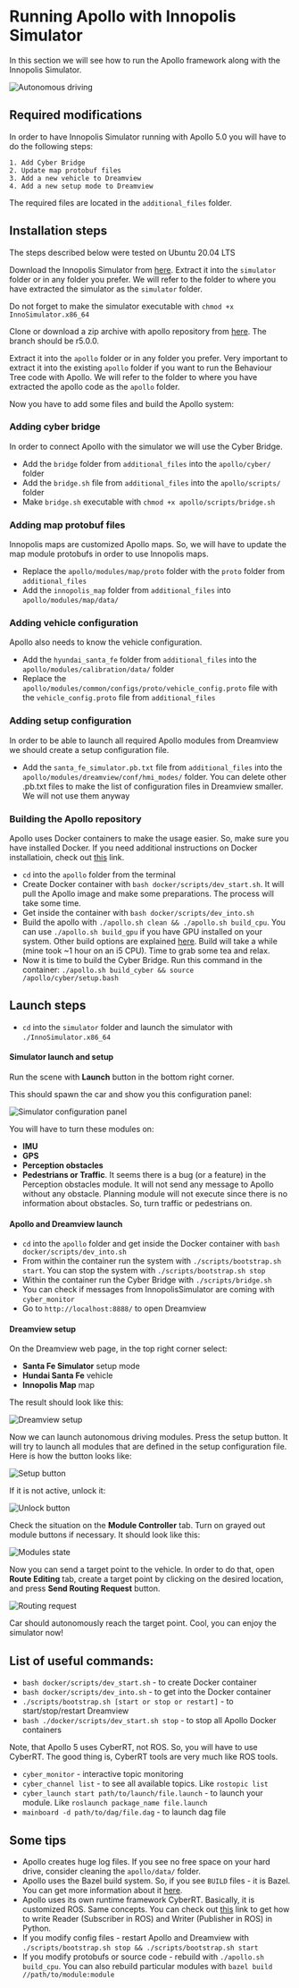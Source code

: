 ﻿# Running Apollo with Innopolis Simulator

In this section we will see how to run the Apollo framework along with the Innopolis Simulator.

![Autonomous driving](images/autonomous_driving.png "Autonomous driving")

## Required modifications
In order to have Innopolis Simulator running with Apollo 5.0 you will have to do the following steps:

	1. Add Cyber Bridge
	2. Update map protobuf files
	3. Add a new vehicle to Dreamview
	4. Add a new setup mode to Dreamview

The required files are located in the `additional_files` folder.

## Installation steps
The steps described below were tested on Ubuntu 20.04 LTS

Download the Innopolis Simulator from [here](https://github.com/inno-robolab/InnoSimulator/releases). Extract it into the `simulator` folder or in any folder you prefer. We will refer to the folder to where you have extracted the simulator as the `simulator` folder.

Do not forget to make the simulator executable with `chmod +x InnoSimulator.x86_64`

Clone or download a zip archive with apollo repository from [here](https://github.com/ApolloAuto/apollo/tree/r5.0.0). The branch should be r5.0.0.

Extract it into the `apollo` folder or in any folder you prefer. Very important to extract it into the existing `apollo` folder if you want to run the Behaviour Tree code with Apollo. We will refer to the folder to where you have extracted the apollo code as the `apollo` folder.

Now you have to add some files and build the Apollo system:

### Adding cyber bridge
In order to connect Apollo with the simulator we will use the Cyber Bridge.

-  Add the `bridge` folder from `additional_files` into the `apollo/cyber/` folder
-  Add the `bridge.sh` file from `additional_files` into the `apollo/scripts/` folder
-  Make `bridge.sh` executable with `chmod +x apollo/scripts/bridge.sh`

### Adding map protobuf files
Innopolis maps are customized Apollo maps. So, we will have to update the map module protobufs in order to use Innopolis maps.

- Replace the `apollo/modules/map/proto` folder with the `proto` folder from `additional_files`
- Add the `innopolis_map` folder from `additional_files` into `apollo/modules/map/data/`

### Adding vehicle configuration
Apollo also needs to know the vehicle configuration.

- Add the `hyundai_santa_fe` folder from `additional_files` into the `apollo/modules/calibration/data/` folder
- Replace the `apollo/modules/common/configs/proto/vehicle_config.proto` file with the `vehicle_config.proto` file from `additional_files`

### Adding setup configuration
In order to be able to launch all required Apollo modules from Dreamview we should create a setup configuration file.

- Add the `santa_fe_simulator.pb.txt` file from `additional_files` into the `apollo/modules/dreamview/conf/hmi_modes/` folder. You can delete other .pb.txt files to make the list of configuration files in Dreamview smaller. We will not use them anyway

### Building the Apollo repository
Apollo uses Docker containers to make the usage easier. So, make sure you have installed Docker. If you need additional instructions on Docker installatioin, check out [this](https://github.com/ApolloAuto/apollo/blob/master/docs/specs/prerequisite_software_installation_guide.md) link.

- `cd` into the `apollo` folder from the terminal
-  Create Docker container with `bash docker/scripts/dev_start.sh`. It will pull the Apollo image and make some preparations. The process will take some time.
- Get inside the container with `bash docker/scripts/dev_into.sh`
- Build the apollo with `./apollo.sh clean && ./apollo.sh build_cpu`. You can use `./apollo.sh build_gpu` if you have GPU installed on your system.  Other build options are explained [here](https://github.com/ApolloAuto/apollo/blob/master/docs/specs/apollo_build_and_test_explained.md). Build will take a while (mine took ~1 hour on an i5  CPU). Time to grab some tea and relax.
-  Now it is time to build the Cyber Bridge. Run this command in the container: `./apollo.sh build_cyber && source /apollo/cyber/setup.bash`

## Launch steps
- `cd` into the `simulator` folder and launch the simulator with `./InnoSimulator.x86_64`

#### Simulator launch and setup
Run the scene with **Launch** button in the bottom right corner.

This should spawn the car and show you this configuration panel:

![Simulator configuration panel](images/simulator_configuration.png "Configuration panel")

You will have to turn these modules on:
- **IMU**
- **GPS**
- **Perception obstacles**
- **Pedestrians or Traffic**. It seems there is a bug (or a feature) in the Perception obstacles module. It will not send any message to Apollo without any obstacle. Planning module will not execute since there is no information about obstacles. So, turn traffic or pedestrians on.

#### Apollo and Dreamview launch
- `cd` into the `apollo` folder and get inside the Docker container with `bash docker/scripts/dev_into.sh` 
-  From within the container run the system with `./scripts/bootstrap.sh start`. You can stop the system with `./scripts/bootstrap.sh stop`
- Within the container run the Cyber Bridge with `./scripts/bridge.sh`
- You can check if messages from InnopolisSimulator are coming with `cyber_monitor`
- Go to `http://localhost:8888/` to open Dreamview

#### Dreamview setup
On the Dreamview web page, in the top right corner select:
- **Santa Fe Simulator** setup mode
- **Hundai Santa Fe** vehicle
- **Innopolis Map** map

The result should look like this:

![Dreamview setup](images/dreamview_setup.png "Dreamview setup")

Now we can launch autonomous driving modules. Press the setup button. It will try to launch all modules that are defined in the setup configuration file. Here is how the button looks like:

![Setup button](images/setup_button.png "Setup button")

 If it is not active, unlock it:
 
![Unlock button](images/unlock_button.png "Unlock button")

Check the situation on the **Module Controller** tab. Turn on grayed out module buttons if necessary. It should look like this:
 
![Modules state](images/modules_state.png "Modules state")

Now you can send a target point to the vehicle. In order to do that, open **Route Editing** tab, create a target point by clicking on the desired location, and press **Send Routing Request** button.

![Routing request](images/routing_request.png "Routing request")

Car should autonomously reach the target point. Cool, you can enjoy the simulator now!

## List of useful commands:
- `bash docker/scripts/dev_start.sh` - to create Docker container
- `bash docker/scripts/dev_into.sh` - to get into the Docker container
- `./scripts/bootstrap.sh [start or stop or restart]` - to start/stop/restart Dreamview
-  `bash ./docker/scripts/dev_start.sh stop` - to stop all Apollo Docker containers

Note, that Apollo 5 uses CyberRT, not ROS. So, you will have to use CyberRT. The good thing is, CyberRT tools are very much like ROS tools. 

- `cyber_monitor` - interactive topic monitoring
- `cyber_channel list` - to see all available topics. Like `rostopic list`
- `cyber_launch start path/to/launch/file.launch` - to launch your module. Like `roslaunch package_name file.launch`
- `mainboard -d path/to/dag/file.dag` - to launch dag file
 
## Some tips
- Apollo creates huge log files. If you see no free space on your hard drive, consider cleaning the `apollo/data/` folder.
-  Apollo uses the Bazel build system. So, if you see `BUILD` files - it is Bazel. You can get more information about it [here](https://www.bazel.build/).
- Apollo uses its own runtime framework CyberRT. Basically, it is customized ROS. Same concepts. You can check out [this](https://cyber-rt.readthedocs.io/en/latest/CyberRT_Python_API.html) link to get how to write Reader (Subscriber in ROS) and Writer (Publisher in ROS) in Python.
- If you modify config files - restart Apollo and Dreamview with `./scripts/bootstrap.sh stop && ./scripts/bootstrap.sh start`
- If you modify protobufs or source code - rebuild with `./apollo.sh build_cpu`. You can also rebuild particular modules with `bazel build //path/to/module:module`
